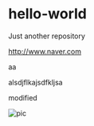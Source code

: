 # hello-world
Just another repository

http://www.naver.com

aa

alsdjflkajsdfkljsa

modified

![pic](https://github.com/pwcasdf/hello-world/commit/5bb580a0987d76570e31b25bad5ee570b7cb04d5)
